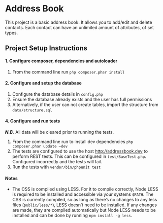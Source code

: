 # Address Book

This project is a basic address book. It allows you to add/edit and delete contacts. Each contact can have an unlimited amount of attributes, of set types.

## Project Setup Instructions

#### 1. Configure composer, dependencies and autoloader

1. From the command line run `php composer.phar install`

 
#### 2. Configure and setup the database

1. Configure the database details in `config.php`
2. Ensure the database already exists and the user has full permissions
3. Alternatively, if the user can not create tables, import the structure from `data/structure.sql`
 

#### 4. Configure and run tests
***N.B.*** All data will be cleared prior to running the tests.

1. From the command line run to install dev dependencies `php composer.phar update —dev`
2. The tests are configured to use the host http://addressbook.dev to perform REST tests. This can be configured in `test/BaseTest.php`. Configured incorrectly and the tests will fail.
3. Run the tests with `vendor/bin/phpunit test`


#### Notes

 - The CSS is compiled using LESS. For it to compile correctly, Node LESS is required to be installed and accessible via your systems `$PATH`. The CSS is currently compiled, so as long as there’s no changes to any less files (`public/less/*`), LESS doesn’t need to be installed. If any changes are made, they are compiled automatically but Node LESS needs to be installed and can be done by running `npm install -g less`.



